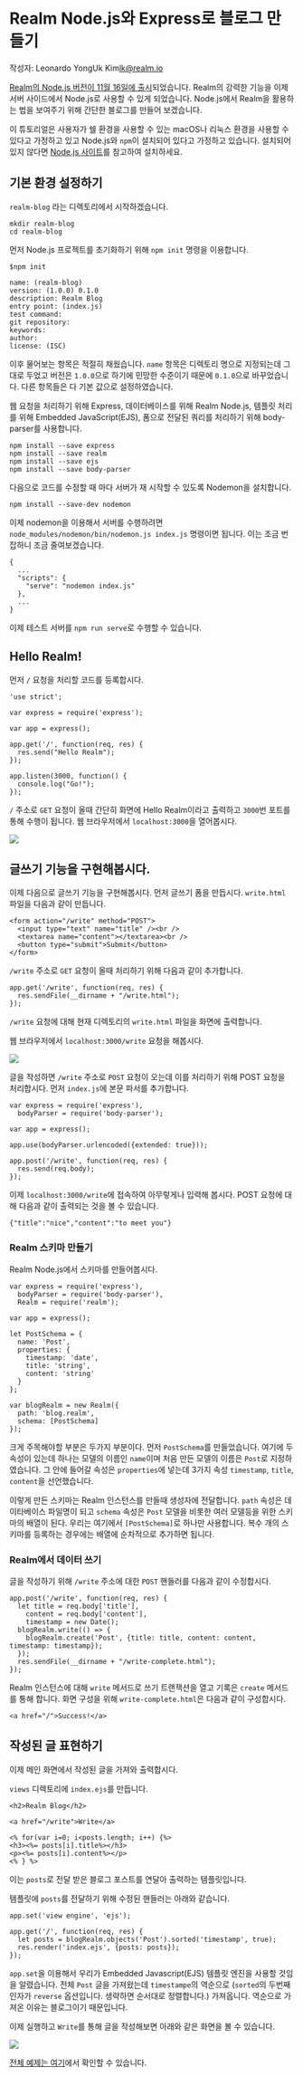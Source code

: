 # Realm Node.js와 Express로 블로그 만들기

작성자: Leonardo YongUk Kim<lk@realm.io>

[Realm의 Node.js 버전이 11월 16일에 출시](https://realm.io/jp/news/first-object-database-realm-node-js-server/)되었습니다. Realm의 강력한 기능을 이제 서버 사이드에서 Node.js로 사용할 수 있게 되었습니다. Node.js에서 Realm을 활용하는 법을 보여주기 위해 간단한 블로그를 만들어 보겠습니다.

이 튜토리얼은 사용자가 쉘 환경을 사용할 수 있는 macOS나 리눅스 환경을 사용할 수 있다고 가정하고 있고 Node.js와 `npm`이 설치되어 있다고 가정하고 있습니다. 설치되어 있지 않다면 [Node.js 사이트](https://nodejs.org/ja/)를 참고하여 설치하세요.

## 기본 환경 설정하기

`realm-blog` 라는 디렉토리에서 시작하겠습니다.

```
mkdir realm-blog
cd realm-blog
```

먼저 Node.js 프로젝트를 초기화하기 위해 `npm init` 명령을 이용합니다.

```
$npm init
```

```
name: (realm-blog)
version: (1.0.0) 0.1.0
description: Realm Blog
entry point: (index.js)
test command:
git repository:
keywords:
author:
license: (ISC)
```

이후 물어보는 항목은 적절히 채웠습니다. `name` 항목은 디렉토리 명으로 지정되는데 그대로 두었고 버전은 `1.0.0`으로 하기에 민망한 수준이기 때문에 `0.1.0`으로 바꾸었습니다. 다른 항목들은 다 기본 값으로 설정하였습니다.

웹 요청을 처리하기 위해 Express, 데이터베이스를 위해 Realm Node.js, 템플릿 처리를 위해 Embedded JavaScript(EJS), 폼으로 전달된 쿼리를 처리하기 위해 body-parser를 사용합니다.

```
npm install --save express
npm install --save realm
npm install --save ejs
npm install --save body-parser
```

다음으로 코드를 수정할 때 마다 서버가 재 시작할 수 있도록 Nodemon을 설치합니다.

```
npm install --save-dev nodemon
```

이제 nodemon을 이용해서 서버를 수행하려면 `node_modules/nodemon/bin/nodemon.js index.js` 명령이면 됩니다. 이는 조금 번잡하니 조금 줄여보겠습니다.

```
{
  ...
  "scripts": {
    "serve": "nodemon index.js"
  },
  ...
}
```

이제 테스트 서버를 `npm run serve`로 수행할 수 있습니다.

## Hello Realm!

먼저 `/` 요청을 처리할 코드를 등록합시다.

```
'use strict';

var express = require('express');

var app = express();

app.get('/', function(req, res) {
  res.send("Hello Realm");
});

app.listen(3000, function() {
  console.log("Go!");
});
```

`/` 주소로 `GET` 요청이 올때 간단히 화면에 Hello Realm이라고 출력하고 `3000`번 포트를 통해 수행이 됩니다. 웹 브라우저에서 `localhost:3000`을 열어봅시다.

![](hello-realm.png)

## 글쓰기 기능을 구현해봅시다.

이제 다음으로 글쓰기 기능을 구현해봅시다. 먼저 글쓰기 폼을 만듭시다. `write.html` 파일을 다음과 같이 만듭니다.

```
<form action="/write" method="POST">
  <input type="text" name="title" /><br />
  <textarea name="content"></textarea><br />
  <button type="submit">Submit</button>
</form>
```

`/write` 주소로 `GET` 요청이 올때 처리하기 위해 다음과 같이 추가합니다.

```
app.get('/write', function(req, res) {
  res.sendFile(__dirname + "/write.html");
});
```

`/write` 요청에 대해 현재 디렉토리의 `write.html` 파일을 화면에 출력합니다.

웹 브라우저에서 `localhost:3000/write` 요청을 해봅시다.

![](write.png)

글을 작성하면 `/write` 주소로 `POST` 요청이 오는데 이를 처리하기 위해 POST 요청을 처리합시다. 먼저 `index.js`에 본문 파서를 추가합니다.

```
var express = require('express'),
  bodyParser = require('body-parser');

var app = express();

app.use(bodyParser.urlencoded({extended: true}));

app.post('/write', function(req, res) {
  res.send(req.body);
});
```

이제 `localhost:3000/write`에 접속하여 아무렇게나 입력해 봅시다. POST 요청에 대해 다음과 같이 출력되는 것을 볼 수 있습니다.

```
{"title":"nice","content":"to meet you"}
```

### Realm 스키마 만들기

Realm Node.js에서 스키마를 만들어봅시다.

```
var express = require('express'),
  bodyParser = require('body-parser'),
  Realm = require('realm');

var app = express();

let PostSchema = {
  name: 'Post',
  properties: {
    timestamp: 'date',
    title: 'string',
    content: 'string'
  }
};

var blogRealm = new Realm({
  path: 'blog.realm',
  schema: [PostSchema]
});
```

크게 주목해야할 부분은 두가지 부분이다. 먼저 `PostSchema`를 만들었습니다. 여기에 두 속성이 있는데 하나는 모델의 이름인 `name`이며 처음 만든 모델의 이름은 `Post`로 지정하였습니다. 그 안에 들어갈 속성은 `properties`에 넣는데 3가지 속성 `timestamp`, `title`, `content`을 선언했습니다.

이렇게 만든 스키마는 Realm 인스턴스를 만들때 생성자에 전달합니다. `path` 속성은 데이타베이스 파일명이 되고 `schema` 속성은 `Post` 모델을 비롯한 여러 모델등을 위한 스키마의 배열이 된다. 우리는 여기에서 `[PostSchema]`로 하나만 사용합니다. 복수 개의 스키마를 등록하는 경우에는 배열에 순차적으로 추가하면 됩니다.

### Realm에서 데이터 쓰기

글을 작성하기 위해 `/write` 주소에 대한 `POST` 핸들러를 다음과 같이 수정합시다.

```
app.post('/write', function(req, res) {
  let title = req.body['title'],
    content = req.body['content'],
    timestamp = new Date();
  blogRealm.write(() => {
    blogRealm.create('Post', {title: title, content: content, timestamp: timestamp});
  });
  res.sendFile(__dirname + "/write-complete.html");
});
```

Realm 인스턴스에 대해 `write` 메서드로 쓰기 트랜잭션을 열고 기록은 `create` 메서드를 통해 합니다. 화면 구성을 위해 `write-complete.html`은 다음과 같이 구성합시다.

```
<a href="/">Success!</a>
```

## 작성된 글 표현하기

이제 메인 화면에서 작성된 글을 가져와 출력합시다.

`views` 디렉토리에 `index.ejs`를 만듭니다.

```
<h2>Realm Blog</h2>

<a href="/write">Write</a>

<% for(var i=0; i<posts.length; i++) {%>
<h3><%= posts[i].title%></h3>
<p><%= posts[i].content%></p>
<% } %>
```

이는 `posts`로 전달 받은 블로그 포스트를 연달아 출력하는 템플릿입니다.

템플릿에 `posts`를 전달하기 위해 수정된 핸들러는 아래와 같습니다.

```
app.set('view engine', 'ejs');

app.get('/', function(req, res) {
  let posts = blogRealm.objects('Post').sorted('timestamp', true);
  res.render('index.ejs', {posts: posts});
});
```

`app.set`을 이용해서 우리가 Embedded Javascript(EJS) 템플릿 엔진을 사용할 것임을 알렸습니다. 전체 `Post` 글을 가져왔는데 `timestampe`의 역순으로 (`sorted`의 두번째 인자가 `reverse` 옵션입니다. 생략하면 순서대로 정렬합니다.) 가져옵니다. 역순으로 가져온 이유는 블로그이기 때문입니다.

이제 실행하고 `Write`를 통해 글을 작성해보면 아래와 같은 화면을 볼 수 있습니다.

![](complete.png)

[전체 예제는 여기](https://github.com/dalinaum/realm-blog)에서 확인할 수 있습니다.
